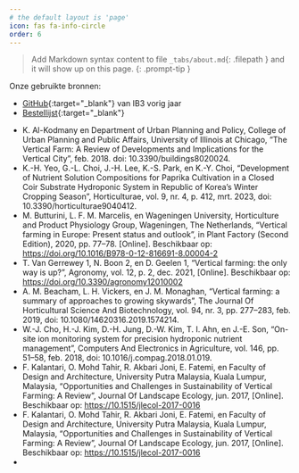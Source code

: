 ```yaml
---
# the default layout is 'page'
icon: fas fa-info-circle
order: 6       
---
```


> Add Markdown syntax content to file `_tabs/about.md`{: .filepath } and it will show up on this page.
{: .prompt-tip }

Onze gebruikte bronnen:
- [GitHub](https://verticalfarmib3.github.io/){:target="_blank"} van IB3 vorig jaar
- [Bestellijst](https://github.com/Vertical-Farming-IB3/Plan-T/blob/main/Bestellijst.pdf){:target="_blank"}
<!-- Is bestellijst een bron? Is zelfgeschreven-->
- K. Al-Kodmany en Department of Urban Planning and Policy, College of Urban Planning and Public Affairs, University of Illinois at Chicago, “The Vertical Farm: A Review of Developments and Implications for the Vertical City”, feb. 2018. doi: 10.3390/buildings8020024.
- K.-H. Yeo, G.-L. Choi, J.-H. Lee, K.-S. Park, en K.-Y. Choi, “Development of Nutrient Solution Compositions for Paprika Cultivation in a Closed Coir Substrate Hydroponic System in Republic of Korea’s Winter Cropping Season”, Horticulturae, vol. 9, nr. 4, p. 412, mrt. 2023, doi: 10.3390/horticulturae9040412.
- M. Butturini, L. F. M. Marcelis, en Wageningen University, Horticulture and Product Physiology Group, Wageningen, The Netherlands, “Vertical farming in Europe: Present status and outlook”, in Plant Factory (Second Edition), 2020, pp. 77–78. [Online]. Beschikbaar op: https://doi.org/10.1016/B978-0-12-816691-8.00004-2
- T. Van Gerrewey 1, N. Boon 2, en D. Geelen 1, “Vertical farming: the only way is up?”, Agronomy, vol. 12, p. 2, dec. 2021, [Online]. Beschikbaar op: https://doi.org/10.3390/agronomy12010002
- A. M. Beacham, L. H. Vickers, en J. M. Monaghan, “Vertical farming: a summary of approaches to growing skywards”, The Journal Of Horticultural Science And Biotechnology, vol. 94, nr. 3, pp. 277–283, feb. 2019, doi: 10.1080/14620316.2019.1574214.
- W.-J. Cho, H.-J. Kim, D.-H. Jung, D.-W. Kim, T. I. Ahn, en J.-E. Son, “On-site ion monitoring system for precision hydroponic nutrient management”, Computers And Electronics in Agriculture, vol. 146, pp. 51–58, feb. 2018, doi: 10.1016/j.compag.2018.01.019.
- F. Kalantari, O. Mohd Tahir, R. Akbari Joni, E. Fatemi, en Faculty of Design and Architecture, University Putra Malaysia, Kuala Lumpur, Malaysia, “Opportunities and Challenges in Sustainability of Vertical Farming: A Review”, Journal Of Landscape Ecology, jun. 2017, [Online]. Beschikbaar op: https://10.1515/jlecol-2017-0016
- F. Kalantari, O. Mohd Tahir, R. Akbari Joni, E. Fatemi, en Faculty of Design and Architecture, University Putra Malaysia, Kuala Lumpur, Malaysia, “Opportunities and Challenges in Sustainability of Vertical Farming: A Review”, Journal Of Landscape Ecology, jun. 2017, [Online]. Beschikbaar op: https://10.1515/jlecol-2017-0016
- 

<!-- Wat is de bedoeling van deze tab? Is dit enkel een voorbeeld?-->
<!-- Nee hier komen alle gebruikte bronnen-->
